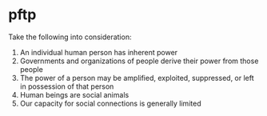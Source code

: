 # pftp

Take the following into consideration:

1. An individual human person has inherent power
2. Governments and organizations of people derive their power from those people
3. The power of a person may be amplified, exploited, suppressed, or left in possession of that person
4. Human beings are social animals
5. Our capacity for social connections is generally limited


